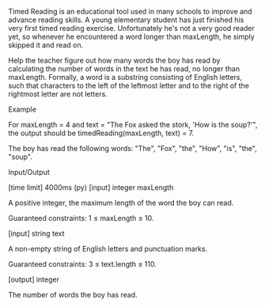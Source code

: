 Timed Reading is an educational tool used in many schools to improve and advance reading skills. A young elementary student has just finished his very first timed reading exercise. Unfortunately he's not a very good reader yet, so whenever he encountered a word longer than maxLength, he simply skipped it and read on.

Help the teacher figure out how many words the boy has read by calculating the number of words in the text he has read, no longer than maxLength.
Formally, a word is a substring consisting of English letters, such that characters to the left of the leftmost letter and to the right of the rightmost letter are not letters.

Example

For maxLength = 4 and
text = "The Fox asked the stork, 'How is the soup?'",
the output should be
timedReading(maxLength, text) = 7.

The boy has read the following words: "The", "Fox", "the", "How", "is", "the", "soup".

Input/Output

[time limit] 4000ms (py)
[input] integer maxLength

A positive integer, the maximum length of the word the boy can read.

Guaranteed constraints:
1 ≤ maxLength ≤ 10.

[input] string text

A non-empty string of English letters and punctuation marks.

Guaranteed constraints:
3 ≤ text.length ≤ 110.

[output] integer

The number of words the boy has read.
